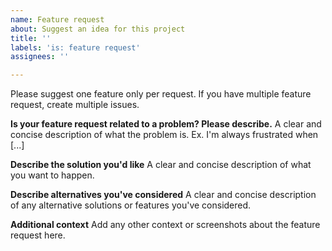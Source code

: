 ```yaml
---
name: Feature request
about: Suggest an idea for this project
title: ''
labels: 'is: feature request'
assignees: ''

---
```


Please suggest one feature only per request. If you have multiple feature request, create multiple issues.

**Is your feature request related to a problem? Please describe.**
A clear and concise description of what the problem is. Ex. I'm always frustrated when [...]

**Describe the solution you'd like**
A clear and concise description of what you want to happen.

**Describe alternatives you've considered**
A clear and concise description of any alternative solutions or features you've considered.

**Additional context**
Add any other context or screenshots about the feature request here.
